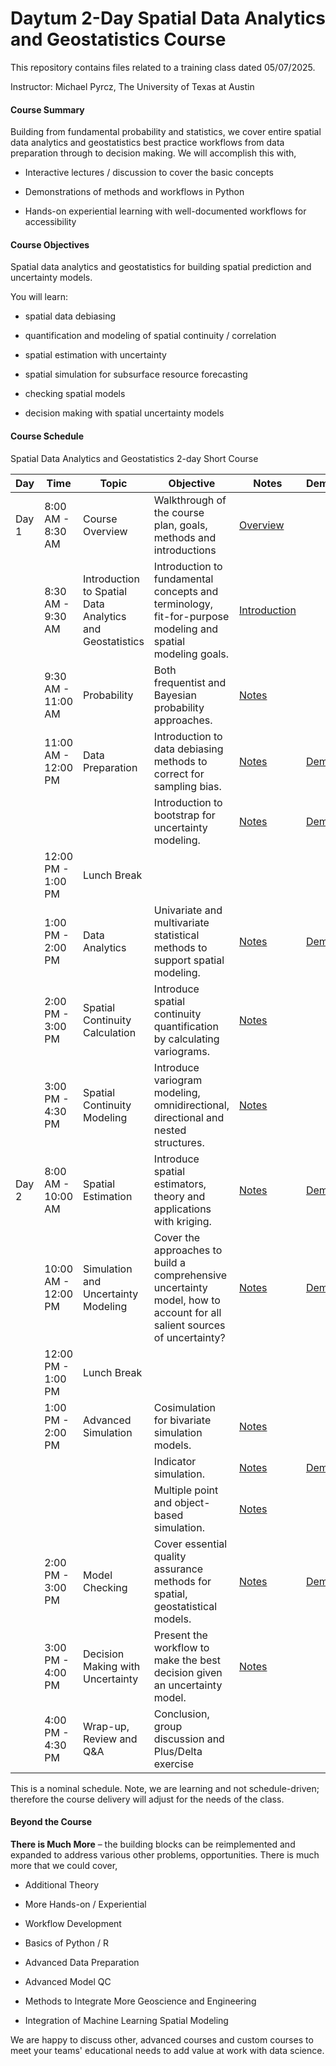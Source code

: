 # Daytum 2-Day Spatial Data Analytics and Geostatistics Course 

This repository contains files related to a training class dated 05/07/2025.

Instructor: Michael Pyrcz, The University of Texas at Austin

#### Course Summary

Building from fundamental probability and statistics, we cover entire spatial data analytics and geostatistics best practice workflows from data preparation through to decision making. We will accomplish this with,

* Interactive lectures / discussion to cover the basic concepts

* Demonstrations of methods and workflows in Python 

* Hands-on experiential learning with well-documented workflows for accessibility


#### Course Objectives

Spatial data analytics and geostatistics for building spatial prediction and uncertainty models.

You will learn:

* spatial data debiasing

* quantification and modeling of spatial continuity / correlation

* spatial estimation with uncertainty

* spatial simulation for subsurface resource forecasting

* checking spatial models

* decision making with spatial uncertainty models

#### Course Schedule

Spatial Data Analytics and Geostatistics 2-day Short Course

| Day   | Time                  | Topic                                  | Objective                                                                                      |  Notes  | Demonstration | Interactivity |
|-------|-----------------------|----------------------------------------|------------------------------------------------------------------------------------------------|--------|---------|---------|
| Day 1 | 8:00 AM - 8:30 AM     | Course Overview                        | Walkthrough of the course plan, goals, methods and introductions                               | [Overview](https://github.com/daytum/geostats_training/blob/main/pdfs/CourseOverview.pdf) | | |
|       | 8:30 AM - 9:30 AM     | Introduction to Spatial Data Analytics and Geostatistics | Introduction to fundamental concepts and terminology, fit-for-purpose modeling and spatial modeling goals. | [Introduction](https://github.com/daytum/geostats_training/blob/main/pdfs/Introduction.pdf)    | | |
|       | 9:30 AM - 11:00 AM    | Probability                            | Both frequentist and Bayesian probability approaches.                                          | [Notes](https://github.com/daytum/geostats_training/blob/main/Pyrcz_UTCourse/02_Probability.pdf) | | |
|       | 11:00 AM - 12:00 PM   | Data Preparation                       | Introduction to data debiasing methods to correct for sampling bias. | [Notes](https://github.com/daytum/geostats_training/blob/main/Pyrcz_UTCourse/09b_Spatial_Debias.pdf) | [Demo](https://github.com/daytum/geostats_training/blob/main/notebooks/declustering.ipynb)| |
|       |   |                       | Introduction to bootstrap for uncertainty modeling. | [Notes](https://github.com/daytum/geostats_training/blob/main/Pyrcz_UTCourse/05_Univariate_Distributions.pdf) | [Demo](https://github.com/daytum/geostats_training/blob/main/notebooks/bootstrap.ipynb) | |
|       | 12:00 PM - 1:00 PM    | Lunch Break                            |                                                                                                |  | | |
|       | 1:00 PM - 2:00 PM     | Data Analytics                         | Univariate and multivariate statistical methods to support spatial modeling.                   | [Notes](https://github.com/daytum/geostats_training/blob/main/Pyrcz_UTCourse/08_Bivariate_Correlation.pdf) | [Demo](https://github.com/daytum/geostats_training/blob/main/notebooks/multivariate_analysis.ipynb) | |
|       | 2:00 PM - 3:00 PM     | Spatial Continuity Calculation         | Introduce spatial continuity quantification by calculating variograms.                         | [Notes](https://github.com/daytum/geostats_training/blob/main/Pyrcz_UTCourse/10_Spatial_Calc.pdf) | | |
|       | 3:00 PM - 4:30 PM     | Spatial Continuity Modeling            | Introduce variogram modeling, omnidirectional, directional and nested structures.              | [Notes](https://github.com/daytum/geostats_training/blob/main/Pyrcz_UTCourse/11_Spatial_Interpretation_Modeling.pdf) | | |
| Day 2 | 8:00 AM - 10:00 AM    | Spatial Estimation                     | Introduce spatial estimators, theory and applications with kriging.                            | [Notes](https://github.com/daytum/geostats_training/blob/main/Pyrcz_UTCourse/12_Kriging.pdf)  | [Demo](https://github.com/daytum/geostats_training/blob/main/notebooks/kriging.ipynb) | |
|       | 10:00 AM - 12:00 PM   | Simulation and Uncertainty Modeling    | Cover the approaches to build a comprehensive uncertainty model, how to account for all salient sources of uncertainty? | [Notes](https://github.com/daytum/geostats_training/blob/main/Pyrcz_UTCourse/13_Simulation.pdf) | [Demo](https://github.com/daytum/geostats_training/blob/main/notebooks/simulation.ipynb) | |
|       | 12:00 PM - 1:00 PM    | Lunch Break                            |                                                                                                |  | | |
|       | 1:00 PM - 2:00 PM     | Advanced Simulation                    | Cosimulation for bivariate simulation models. | [Notes](https://github.com/daytum/geostats_training/blob/main/Pyrcz_UTCourse/16_Cosimulation.pdf) | | |
|       |                       |                                        | Indicator simulation.                                                              | [Notes](https://github.com/daytum/geostats_training/blob/main/Pyrcz_UTCourse/14_Simulation_Indicator.pdf)  | [Demo](https://github.com/daytum/geostats_training/blob/main/notebooks/sisim.ipynb) | | 
|       |                       |                                        | Multiple point and object-based simulation.                                                    | [Notes](https://github.com/daytum/geostats_training/blob/main/Pyrcz_UTCourse/15_Simulation_Facies.pdf) | | |
|       | 2:00 PM - 3:00 PM     | Model Checking                         | Cover essential quality assurance methods for spatial, geostatistical models.                  | [Notes](https://github.com/daytum/geostats_training/blob/main/Pyrcz_UTCourse/16b_Model_Checking.pdf) | [Demo](https://github.com/daytum/geostats_training/blob/main/notebooks/model_checking.ipynb) | |
|       | 3:00 PM - 4:00 PM     | Decision Making with Uncertainty       | Present the workflow to make the best decision given an uncertainty model.                     | [Notes](https://github.com/daytum/geostats_training/blob/main/Pyrcz_UTCourse/16c_Decision_Making.pdf) |  | |
|       | 4:00 PM - 4:30 PM     | Wrap-up, Review and Q&A                | Conclusion, group discussion and Plus/Delta exercise                                           |  |  | |

This is a nominal schedule. Note, we are learning and not schedule-driven; therefore the course delivery will adjust for the needs of the class. 

#### Beyond the Course

**There is Much More** – the building blocks can be reimplemented and expanded to address various other problems, opportunities. There is much more that we could cover,

* Additional Theory

* More Hands-on / Experiential

* Workflow Development

* Basics of Python / R

* Advanced Data Preparation

* Advanced Model QC

* Methods to Integrate More Geoscience and Engineering

* Integration of Machine Learning Spatial Modeling

We are happy to discuss other, advanced courses and custom courses to meet your teams' educational needs to add value at work with data science.

